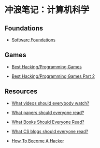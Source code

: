 # 冲浪笔记：计算机科学

## Foundations

- [Software Foundations][f1]

  [f1]: https://softwarefoundations.cis.upenn.edu/

## Games

- [Best Hacking/Programming Games][g1]
- [Best Hacking/Programming Games Part 2][g2]

  [g1]: https://apnacodingadda.blogspot.com/2022/02/best-hackingprogramming-games.html
  [g2]: https://apnacodingadda.blogspot.com/2022/02/best-hackingprogramming-games-part-2.html

## Resources

- [What videos should everybody watch?][r1]
- [What papers should everyone read?][r2]
- [What Books Should Everyone Read?][r3]
- [What CS blogs should everyone read?][r4]
- [How To Become A Hacker][r5]

  [r1]: https://cstheory.stackexchange.com/questions/1198/what-videos-should-everybody-watch
  [r2]: https://cstheory.stackexchange.com/questions/1168/what-papers-should-everyone-read
  [r3]: https://cstheory.stackexchange.com/questions/3253/what-books-should-everyone-read
  [r4]: https://cstheory.stackexchange.com/questions/22191/what-cs-blogs-should-everyone-read
  [r5]: http://www.catb.org/~esr/faqs/hacker-howto.html
